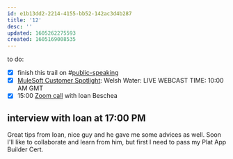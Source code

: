 ```yaml
---
id: e1b13dd2-2214-4155-bb52-142ac3d4b287
title: '12'
desc: ''
updated: 1605262275593
created: 1605169008535
---
```


to do:

- [x] finish this trail on #[public-speaking](https://trailhead.salesforce.com/content/learn/trails/build-your-career-with-salesforce-skills)
- [x] [MuleSoft Customer Spotlight](https://event.on24.com/wcc/r/2822445/68ECF3BE9152379B3DD755A73ECDBC2A?mode=login&email=c.caratti@me.com): Welsh Water: LIVE WEBCAST TIME: 10:00 AM GMT
- [x] 15:00 [Zoom call](https://zoom.us/j/94644923422?pwd=UXR6REZaV1NQQWREd0FTN0xRQ25qdz09) with Ioan Beschea

## interview with Ioan at 17:00 PM
Great tips from Ioan, nice guy and he gave me some advices as well. Soon I'll like to collaborate and learn from him, but first I need to pass my Plat App Builder Cert.